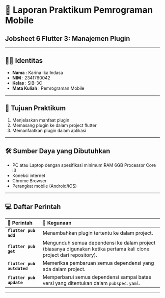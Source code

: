 # 📱 Laporan Praktikum Pemrograman Mobile  

## Jobsheet 6 Flutter 3: Manajemen Plugin

---

## 🙋‍♀️ Identitas  
- **Nama**  : Karina Ika Indasa  
- **NIM**   : 2341760042  
- **Kelas** : SIB-3C  
- **Mata Kuliah** : Pemrograman Mobile  

---

## 🎯 Tujuan Praktikum  
1. Menjelaskan manfaat plugin 
2. Memasang plugin ke dalam project flutter
3. Memanfaatkan plugin dalam aplikasi

---

## 🛠️ Sumber Daya yang Dibutuhkan
- PC atau Laptop dengan spesifikasi minimum RAM 6GB Processor Core i3
- Koneksi internet
- Chrome Browser
- Perangkat mobile (Android/iOS)

--- 

## 💻 Daftar Perintah  

| 💬 Perintah | 🧠 Kegunaan |
|:--|:--|
|**`flutter pub add`** | Menambahkan plugin tertentu ke dalam project. |
|**`flutter pub get`** | Mengunduh semua dependensi ke dalam project (biasanya digunakan ketika pertama kali clone project dari repository). |
|**`flutter pub outdated`** | Memeriksa pembaruan semua dependensi yang ada dalam project. |
|**`flutter pub update`** | Memperbarui semua dependensi sampai batas versi yang ditentukan dalam `pubspec.yaml`. |

---